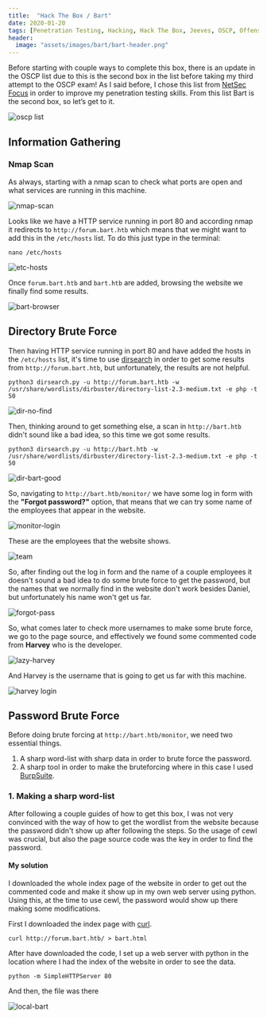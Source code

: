 ```yaml
---
title:  "Hack The Box / Bart"
date: 2020-01-20
tags: [Penetration Testing, Hacking, Hack The Box, Jeeves, OSCP, Offensive Security]
header: 
  image: "assets/images/bart/bart-header.png"
---
```


Before starting with couple ways to complete this box, there is an update in the OSCP list due to this is the second box in the list before taking my third attempt to the OSCP exam! As I said before, I chose this list from  [NetSec Focus](https://www.netsecfocus.com/) in order to improve my penetration testing skills. From this list Bart is the second box, so let’s get to it.

<img src="{{ site.url }}{{ site.baseurl }}/assets/images/bart/list.jpg" alt="oscp list">

## Information Gathering
### Nmap Scan
As always, starting with a nmap scan to check what ports are open and what services are running in this machine. 

<img src="{{ site.url }}{{ site.baseurl }}/assets/images/bart/nmap-scan.png" alt="nmap-scan">

Looks like we have a HTTP service running in port 80 and according nmap it redirects to ```http://forum.bart.htb``` which means that we might want to add this in the ```/etc/hosts``` list. To do this just type in the terminal:
```
nano /etc/hosts
```

<img src="{{ site.url }}{{ site.baseurl }}/assets/images/bart/etc-hosts.png" alt="etc-hosts">

Once ```forum.bart.htb``` and ```bart.htb``` are added, browsing the website we finally find some results. 

<img src="{{ site.url }}{{ site.baseurl }}/assets/images/bart/bart-browser.png" alt="bart-browser">

## Directory Brute Force
Then having HTTP service running in port 80 and have added the hosts in the ```/etc/hosts``` list, it's time to use [dirsearch](https://github.com/maurosoria/dirsearch) in order to get some results from ```http://forum.bart.htb```, but unfortunately, the results are not helpful. 

```
python3 dirsearch.py -u http://forum.bart.htb -w /usr/share/wordlists/dirbuster/directory-list-2.3-medium.txt -e php -t 50
```
<img src="{{ site.url }}{{ site.baseurl }}/assets/images/bart/dir-no-find.png" alt="dir-no-find">

Then, thinking around to get something else, a scan in ```http://bart.htb``` didn't sound like a bad idea, so this time we got some results.

```
python3 dirsearch.py -u http://bart.htb -w /usr/share/wordlists/dirbuster/directory-list-2.3-medium.txt -e php -t 50
```
<img src="{{ site.url }}{{ site.baseurl }}/assets/images/bart/dir-bart-good.png" alt="dir-bart-good">

So, navigating to ```http://bart.htb/monitor/``` we have some log in form with the __"Forgot password?"__ option, that means that we can try some name of the employees that appear in the website. 

<img src="{{ site.url }}{{ site.baseurl }}/assets/images/bart/monitor-login.png" alt="monitor-login">

These are the employees that the website shows. 

<img src="{{ site.url }}{{ site.baseurl }}/assets/images/bart/team.png" alt="team">

So, after finding out the log in form and the name of a couple employees it doesn't sound a bad idea to do some brute force to get the password, but the names that we normally find in the website don't work besides Daniel, but unfortunately his name won't get us far. 

<img src="{{ site.url }}{{ site.baseurl }}/assets/images/bart/forgot-pass-error.png" alt="forgot-pass">

So, what comes later to check more usernames to make some brute force, we go to the page source, and effectively we found some commented code from __Harvey__ who is the developer.

<img src="{{ site.url }}{{ site.baseurl }}/assets/images/bart/lazy-harvey.png" alt="lazy-harvey">

And Harvey is the username that is going to get us far with this machine. 

<img src="{{ site.url }}{{ site.baseurl }}/assets/images/bart/harvey-login.png" alt="harvey login">

## Password Brute Force
Before doing brute forcing at ```http://bart.htb/monitor```, we need two essential things. 
1. A sharp word-list with sharp data in order to brute force the password.
2. A sharp tool in order to make the bruteforcing where in this case I used [BurpSuite](https://portswigger.net/burp).

### 1. Making a sharp word-list
After following a couple guides of how to get this box, I was not very convinced with the way of how to get the wordlist from the website because the password didn't show up after following the steps. So the usage of cewl was crucial, but also the page source code was the key in order to find the password. 

#### My solution
I downloaded the whole index page of the website in order to get out the commented code and make it show up in my own web server using python. Using this, at the time to use cewl, the password would show up there making some modifications. 

First I downloaded the index page with [curl](https://curl.haxx.se/docs/manpage.html). 
```
curl http://forum.bart.htb/ > bart.html
```

After have downloaded the code, I set up a web server with python in the location where I had the index of the website in order to see the data. 

```
python -m SimpleHTTPServer 80
```
And then, the file was there

<img src="{{ site.url }}{{ site.baseurl }}/assets/images/bart/local-bart.png" alt="local-bart">